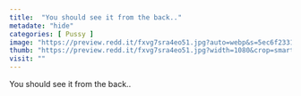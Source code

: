 ```yaml
---
title:  "You should see it from the back.."
metadate: "hide"
categories: [ Pussy ]
image: "https://preview.redd.it/fxvg7sra4eo51.jpg?auto=webp&s=5ec6f233123a64b917e22e68b61b0da7d5b65cc2"
thumb: "https://preview.redd.it/fxvg7sra4eo51.jpg?width=1080&crop=smart&auto=webp&s=ff9d44bd1c884bf9410353527d342a1015aa4a68"
visit: ""
---
```

You should see it from the back..
